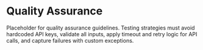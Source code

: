 # Quality Assurance

Placeholder for quality assurance guidelines. Testing strategies must avoid hardcoded API keys, validate all inputs, apply timeout and retry logic for API calls, and capture failures with custom exceptions.
